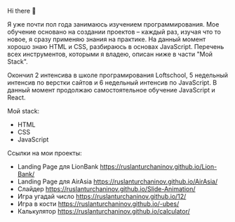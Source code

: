 Hi there 👋

Я уже почти пол года занимаюсь изучением программирования. Мое обучение основано на создании проектов – каждый раз, изучая что то новое, я сразу применяю знания на практике. На данный момент хорошо знаю HTML и CSS, разбираюсь в основах JavaScript. Перечень всех инструментов, которыми я владею, описан ниже в части "Мой Stack".

Окончил 2 интенсива в школе програмирования Loftschool, 5 недельный интенсив по верстки сайтов и 6 недельный интенсив по JavaScript. В данный момент продолжаю самостоятельное обучение JavaScript и React.

Мой stack:
- HTML
- CSS
- JavaScript


Ссылки на мои проекты:
- Landing Page для LionBank https://ruslanturchaninov.github.io/Lion-Bank/
- Landing Page для AirAsia  https://ruslanturchaninov.github.io/AirAsia/
- Слайдер                   https://ruslanturchaninov.github.io/Slide-Animation/
- Игра угадай число         https://ruslanturchaninov.github.io/12/
- Игра в кости              https://ruslanturchaninov.github.io/-ubes/
- Калькулятор               https://ruslanturchaninov.github.io/calculator/
